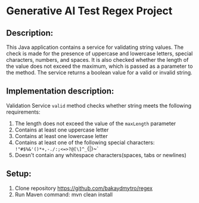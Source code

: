 # Generative AI Test Regex Project

## Description:

This Java application contains a service for validating string values. The check is made for the presence of uppercase and lowercase letters, special characters, numbers, and spaces. It is also checked whether the length of the value does not exceed the maximum, which is passed as a parameter to the method. The service returns a boolean value for a valid or invalid string.

## Implementation description:

Validation Service `valid` method checks whether string meets the following requirements:
1. The length does not exceed the value of the `maxLength` parameter
2. Contains at least one uppercase letter
3. Contains at least one lowercase letter
4. Contains at least one of the following special characters: `!"#$%&'()*+,-./:;<=>?@[\]^_`{|}~`
5. Doesn't contain any whitespace characters(spaces, tabs or newlines)

## Setup:
1. Clone repository https://github.com/bakaydmytro/regex
2. Run Maven command: mvn clean install
